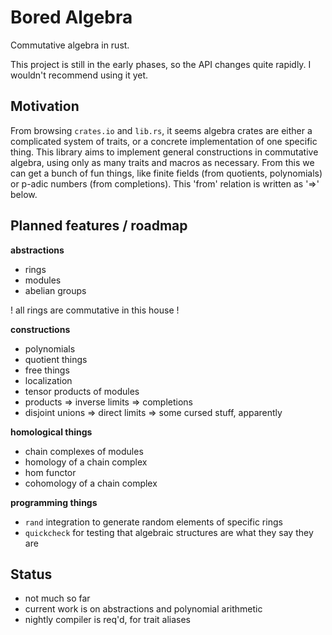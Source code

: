 # Bored Algebra

Commutative algebra in rust.

This project is still in the early phases, so the API changes quite rapidly. 
I wouldn't recommend using it yet.

## Motivation

From browsing `crates.io` and `lib.rs`, it seems algebra crates are either 
a complicated system of traits, or a concrete implementation of one specific thing. 
This library aims to implement general constructions in commutative algebra, using only as
many traits and macros as necessary. From this we can get a bunch of fun things, like
finite fields (from quotients, polynomials) or p-adic numbers (from completions). This 
'from' relation is written as '=>' below.

## Planned features / roadmap

**abstractions**

* rings
* modules
* abelian groups

! all rings are commutative in this house ! 

**constructions**

* polynomials
* quotient things
* free things
* localization
* tensor products of modules
* products => inverse limits => completions
* disjoint unions => direct limits => some cursed stuff, apparently

**homological things**

* chain complexes of modules
* homology of a chain complex
* hom functor
* cohomology of a chain complex

**programming things**

* `rand` integration to generate random elements of specific rings
* `quickcheck` for testing that algebraic structures are what they say they are

## Status

* not much so far
* current work is on abstractions and polynomial arithmetic
* nightly compiler is req'd, for trait aliases